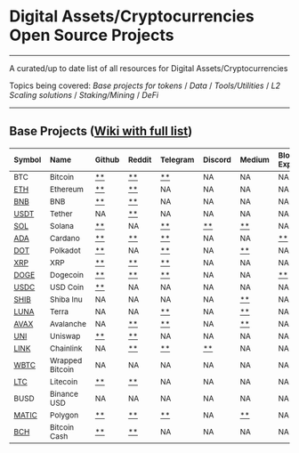 # Digital Assets/Cryptocurrencies Open Source Projects

___
A curated/up to date list of all resources for Digital Assets/Cryptocurrencies

Topics being covered:
*Base projects for tokens* / *Data* / *Tools/Utilities* / *L2 Scaling solutions* / *Staking/Mining* / *DeFi*
___


<!-- [PLACEHOLDER_START:Base Projects] --> 
## Base Projects ([Wiki with full list](https://github.com/algotune/crypto-resources/wiki/base_projects)) 
| <sub>Symbol</sub>                                  | <sub>Name</sub>            | <sub>Github</sub>                                                                         | <sub>Reddit</sub>                                          | <sub>Telegram</sub>                                | <sub>Discord</sub>                                     | <sub>Medium</sub>                                                                                                     | <sub>Block Explorer</sub>                                                                                                                                                                    | <sub>Twitter</sub>                                                                                 | <sub>Whitepaper</sub>                                                                           | <sub>Blog</sub>                             |
|:---------------------------------------------------|:---------------------------|:------------------------------------------------------------------------------------------|:-----------------------------------------------------------|:---------------------------------------------------|:-------------------------------------------------------|:----------------------------------------------------------------------------------------------------------------------|:---------------------------------------------------------------------------------------------------------------------------------------------------------------------------------------------|:---------------------------------------------------------------------------------------------------|:------------------------------------------------------------------------------------------------|:--------------------------------------------|
| <sub>BTC</sub>                                     | <sub>Bitcoin</sub>         | <sub>[**](https://github.com/bitcoin/bitcoin)</sub>                                       | <sub>[**](https://www.reddit.com/r/Bitcoin/)</sub>         | <sub>[**](http://t.me/bitcoin)</sub>               | <sub>NA</sub>                                          | <sub>NA</sub>                                                                                                         | <sub>NA</sub>                                                                                                                                                                                | <sub>[**](https://twitter.com/bitcoin)</sub>                                                       | <sub>[**](https://bitcoin.org/bitcoin.pdf)</sub>                                                | <sub>NA</sub>                               |
| <sub>[ETH](https://www.ethereum.org/)</sub>        | <sub>Ethereum</sub>        | <sub>[**](https://github.com/ethereum)</sub>                                              | <sub>[**](https://www.reddit.com/r/ethereum/)</sub>        | <sub>NA</sub>                                      | <sub>NA</sub>                                          | <sub>NA</sub>                                                                                                         | <sub>NA</sub>                                                                                                                                                                                | <sub>[**](https://twitter.com/ethereum)</sub>                                                      | <sub>[**](https://ethereum.org/en/whitepaper/)</sub>                                            | <sub>[**](https://blog.ethereum.org/)</sub> |
| <sub>[BNB](https://www.binance.com/en)</sub>       | <sub>BNB</sub>             | <sub>[**](https://github.com/keycryptovc/base/blob/master/projects/binance_coin.md)</sub> | <sub>[**](https://www.reddit.com/r/BinanceExchange/)</sub> | <sub>NA</sub>                                      | <sub>NA</sub>                                          | <sub>NA</sub>                                                                                                         | <sub>NA</sub>                                                                                                                                                                                | <sub>[**](https://twitter.com/binance)</sub>                                                       | <sub>[**](https://whitepaper.io/coin/binance)</sub>                                             | <sub>NA</sub>                               |
| <sub>[USDT](https://tether.to)</sub>               | <sub>Tether</sub>          | <sub>NA</sub>                                                                             | <sub>[**](https://www.reddit.com/r/Tether/)</sub>          | <sub>NA</sub>                                      | <sub>NA</sub>                                          | <sub>NA</sub>                                                                                                         | <sub>NA</sub>                                                                                                                                                                                | <sub>[**](https://twitter.com/Tether_to/)</sub>                                                    | <sub>[**](https://tether.to/wp-content/uploads/2016/06/TetherWhitePaper.pdf)</sub>              | <sub>[**](https://tether.to/press/)</sub>   |
| <sub>[SOL](https://solana.com/)</sub>              | <sub>Solana</sub>          | <sub>[**](https://github.com/solana-labs)</sub>                                           | <sub>NA</sub>                                              | <sub>[**](https://t.me/solana)</sub>               | <sub>[**](https://discordapp.com/invite/pquxPsq)</sub> | <sub>[**](https://medium.com/solana-labs)</sub>                                                                       | <sub>NA</sub>                                                                                                                                                                                | <sub>[**](https://twitter.com/solana)</sub>                                                        | <sub>[**](https://github.com/solana-labs/whitepaper/blob/master/solana-whitepaper-en.pdf)</sub> | <sub>NA</sub>                               |
| <sub>[ADA](https://www.cardano.org/en/home/)</sub> | <sub>Cardano</sub>         | <sub>[**](https://github.com/input-output-hk/cardano-sl/)</sub>                           | <sub>[**](https://www.reddit.com/r/cardano/)</sub>         | <sub>[**](https://t.me/CardanoAnnouncements)</sub> | <sub>NA</sub>                                          | <sub>NA</sub>                                                                                                         | <sub>[**](https://cardanoexplorer.com/?__hstc=64163184.1ca529f07fc63b0bef3e8d3d503d02b0.1539017635936.1539017635936.1539017635936.1&__hssc=64163184.2.1539017635938&__hsfp=3707452877)</sub> | <sub>[**](https://twitter.com/cardano)</sub>                                                       | <sub>[**](https://why.cardano.org/en/introduction/motivation/)</sub>                            | <sub>NA</sub>                               |
| <sub>[DOT](https://polkadot.network)</sub>         | <sub>Polkadot</sub>        | <sub>[**](https://github.com/w3f/Web3-wiki/wiki/Polkadot)</sub>                           | <sub>NA</sub>                                              | <sub>[**](https://t.me/PolkadotOfficial)</sub>     | <sub>NA</sub>                                          | <sub>[**](https://medium.com/polkadot-network)</sub>                                                                  | <sub>NA</sub>                                                                                                                                                                                | <sub>[**](https://twitter.com/Polkadot)</sub>                                                      | <sub>[**](https://polkadot.network/PolkaDotPaper.pdf)</sub>                                     | <sub>NA</sub>                               |
| <sub>[XRP](https://ripple.com)</sub>               | <sub>XRP</sub>             | <sub>[**](https://github.com/ripple)</sub>                                                | <sub>[**](https://www.reddit.com/r/Ripple/)</sub>          | <sub>[**](https://t.me/Ripple)</sub>               | <sub>NA</sub>                                          | <sub>NA</sub>                                                                                                         | <sub>NA</sub>                                                                                                                                                                                | <sub>[**](https://twitter.com/Ripple?ref_src=twsrc%5Egoogle%7Ctwcamp%5Eserp%7Ctwgr%5Eauthor)</sub> | <sub>[**](https://ripple.com/files/ripple_consensus_whitepaper.pdf)</sub>                       | <sub>NA</sub>                               |
| <sub>[DOGE](https://dogecoin.com/)</sub>           | <sub>Dogecoin</sub>        | <sub>[**](https://github.com/dogecoin/dogecoin)</sub>                                     | <sub>[**](https://www.reddit.com/r/dogecoin/)</sub>        | <sub>[**](https://t.me/TheDogeHouse)</sub>         | <sub>NA</sub>                                          | <sub>NA</sub>                                                                                                         | <sub>[**](https://dogechain.info/)</sub>                                                                                                                                                     | <sub>[**](https://twitter.com/dogecoin)</sub>                                                      | <sub>NA</sub>                                                                                   | <sub>NA</sub>                               |
| <sub>[USDC](https://www.centre.io/usdc)</sub>      | <sub>USD Coin</sub>        | <sub>[**](https://github.com/centrehq/centre-tokens)</sub>                                | <sub>NA</sub>                                              | <sub>NA</sub>                                      | <sub>NA</sub>                                          | <sub>NA</sub>                                                                                                         | <sub>NA</sub>                                                                                                                                                                                | <sub>NA</sub>                                                                                      | <sub>[**](https://whitepaper.io/document/716/usd-coin-whitepaper)</sub>                         | <sub>[**](https://www.centre.io/blog)</sub> |
| <sub>[SHIB](https://shibatoken.com/)</sub>         | <sub>Shiba Inu</sub>       | <sub>NA</sub>                                                                             | <sub>NA</sub>                                              | <sub>NA</sub>                                      | <sub>NA</sub>                                          | <sub>[**](https://allhailtheshiba.medium.com/all-hail-the-shiba-an-experiment-in-decentralization-87e3792e92f2)</sub> | <sub>NA</sub>                                                                                                                                                                                | <sub>[**](https://twitter.com/shibtoken)</sub>                                                     | <sub>NA</sub>                                                                                   | <sub>NA</sub>                               |
| <sub>[LUNA](https://terra.money/)</sub>            | <sub>Terra</sub>           | <sub>NA</sub>                                                                             | <sub>NA</sub>                                              | <sub>[**](https://t.me/terramoney)</sub>           | <sub>NA</sub>                                          | <sub>[**](https://medium.com/terra-money)</sub>                                                                       | <sub>NA</sub>                                                                                                                                                                                | <sub>[**](https://twitter.com/terra_money)</sub>                                                   | <sub>[**](https://terra.money/Terra_White_paper.pdf)</sub>                                      | <sub>NA</sub>                               |
| <sub>[AVAX](https://avax.network/)</sub>           | <sub>Avalanche</sub>       | <sub>NA</sub>                                                                             | <sub>[**](https://reddit.com/r/avax)</sub>                 | <sub>[**](https://t.me/avalancheavax)</sub>        | <sub>NA</sub>                                          | <sub>[**](https://medium.com/avalabs)</sub>                                                                           | <sub>NA</sub>                                                                                                                                                                                | <sub>[**](https://twitter.com/avalancheavax)</sub>                                                 | <sub>[**](https://files.avalabs.org/papers/platform.pdf)</sub>                                  | <sub>NA</sub>                               |
| <sub>[UNI](https://uniswap.io/)</sub>              | <sub>Uniswap</sub>         | <sub>[**](https://github.com/Uniswap)</sub>                                               | <sub>[**](https://www.reddit.com/r/UniSwap/)</sub>         | <sub>NA</sub>                                      | <sub>NA</sub>                                          | <sub>NA</sub>                                                                                                         | <sub>NA</sub>                                                                                                                                                                                | <sub>[**](https://twitter.com/UniswapExchange)</sub>                                               | <sub>[**](https://hackmd.io/C-DvwDSfSxuh-Gd4WKE_ig)</sub>                                       | <sub>[**](https://uniswap.org/blog/)</sub>  |
| <sub>[LINK](https://chain.link/)</sub>             | <sub>Chainlink</sub>       | <sub>NA</sub>                                                                             | <sub>[**](https://www.reddit.com/r/Chainlink/)</sub>       | <sub>[**](https://t.me/chainlinkofficial)</sub>    | <sub>[**](https://discord.gg/aSK4zew)</sub>            | <sub>NA</sub>                                                                                                         | <sub>NA</sub>                                                                                                                                                                                | <sub>[**](https://twitter.com/chainlink)</sub>                                                     | <sub>[**](https://link.smartcontract.com/whitepaper)</sub>                                      | <sub>[**](https://blog.chain.link/)</sub>   |
| <sub>[WBTC](https://www.wbtc.network/)</sub>       | <sub>Wrapped Bitcoin</sub> | <sub>NA</sub>                                                                             | <sub>NA</sub>                                              | <sub>NA</sub>                                      | <sub>NA</sub>                                          | <sub>NA</sub>                                                                                                         | <sub>NA</sub>                                                                                                                                                                                | <sub>[**](https://twitter.com/WrappedBTC)</sub>                                                    | <sub>[**](https://www.wbtc.network/assets/wrapped-tokens-whitepaper.pdf)</sub>                  | <sub>NA</sub>                               |
| <sub>[LTC](https://litecoin.org/)</sub>            | <sub>Litecoin</sub>        | <sub>[**](https://github.com/litecoin-project/litecoin)</sub>                             | <sub>[**](https://www.reddit.com/r/litecoin/)</sub>        | <sub>NA</sub>                                      | <sub>NA</sub>                                          | <sub>NA</sub>                                                                                                         | <sub>NA</sub>                                                                                                                                                                                | <sub>[**](https://twitter.com/litecoin)</sub>                                                      | <sub>NA</sub>                                                                                   | <sub>NA</sub>                               |
| <sub>BUSD</sub>                                    | <sub>Binance USD</sub>     | <sub>NA</sub>                                                                             | <sub>NA</sub>                                              | <sub>NA</sub>                                      | <sub>NA</sub>                                          | <sub>NA</sub>                                                                                                         | <sub>NA</sub>                                                                                                                                                                                | <sub>NA</sub>                                                                                      | <sub>NA</sub>                                                                                   | <sub>NA</sub>                               |
| <sub>[MATIC](https://polygon.technology/)</sub>    | <sub>Polygon</sub>         | <sub>[**](https://github.com/maticnetwork)</sub>                                          | <sub>[**](https://www.reddit.com/r/maticnetwork/)</sub>    | <sub>[**](https://t.me/maticnetwork)</sub>         | <sub>NA</sub>                                          | <sub>[**](https://polygontech.medium.com/)</sub>                                                                      | <sub>NA</sub>                                                                                                                                                                                | <sub>[**](https://twitter.com/0xPolygon)</sub>                                                     | <sub>[**](https://github.com/maticnetwork/whitepaper/blob/master/README.md)</sub>               | <sub>NA</sub>                               |
| <sub>[BCH](https://www.bitcoincash.org/)</sub>     | <sub>Bitcoin Cash</sub>    | <sub>[**](https://github.com/Bitcoin-ABC/bitcoin-abc)</sub>                               | <sub>[**](https://www.reddit.com/r/Bitcoincash/)</sub>     | <sub>NA</sub>                                      | <sub>NA</sub>                                          | <sub>NA</sub>                                                                                                         | <sub>NA</sub>                                                                                                                                                                                | <sub>NA</sub>                                                                                      | <sub>[**](https://www.bitcoincash.org/bitcoin.pdf)</sub>                                        | <sub>NA</sub>                               |<!-- [PLACEHOLDER_END:Base Projects] -->
